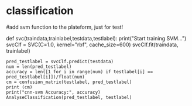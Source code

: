 # classification
#add svm function to the plateform, just  for test!

def svc(traindata,trainlabel,testdata,testlabel):
    print("Start training SVM...")
    svcClf = SVC(C=1.0, kernel="rbf", cache_size=600)
    svcClf.fit(traindata, trainlabel)
    
    pred_testlabel = svcClf.predict(testdata)
    num = len(pred_testlabel)
    accuracy = len([1 for i in range(num) if testlabel[i] == pred_testlabel[i]])/float(num)
    cm = confusion_matrix(testlabel, pred_testlabel)
    print (cm)
    print("cnn-svm Accuracy:", accuracy)
    AnalyseClassification(pred_testlabel, testlabel)
